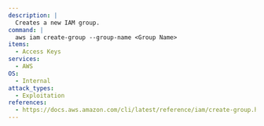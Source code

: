 ```yaml
---
description: |
  Creates a new IAM group.
command: |
  aws iam create-group --group-name <Group Name>
items:
  - Access Keys
services:
  - AWS
OS:
  - Internal
attack_types:
  - Exploitation
references:
  - https://docs.aws.amazon.com/cli/latest/reference/iam/create-group.html
---
```

